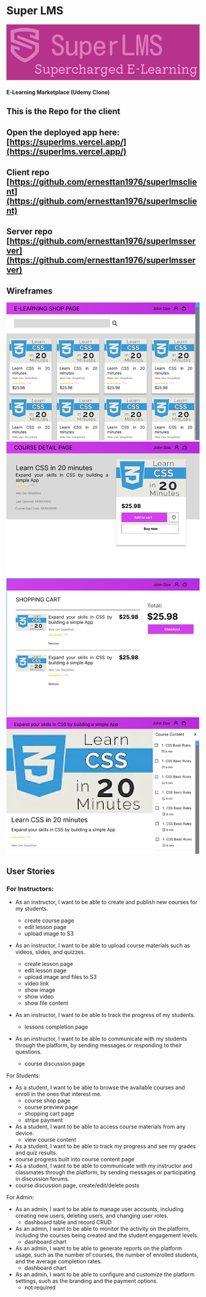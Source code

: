 # Super LMS 

![Logo](SuperLMSLogoMedium.png) 
#### __E-Learning Marketplace (Udemy Clone)__ 
## This is the Repo for the client
## Open the deployed app here: [https://superlms.vercel.app/](https://superlms.vercel.app/)
## Client repo [https://github.com/ernesttan1976/superlmsclient](https://github.com/ernesttan1976/superlmsclient)
## Server repo [https://github.com/ernesttan1976/superlmsserver](https://github.com/ernesttan1976/superlmsserver)

## Wireframes
![ShopPage.png](./ShopPage.png)
![CourseDetailPage.png](./CourseDetailPage.png)
![ShoppingCartPage.png](./ShoppingCartPage.png)
![ContentPage.png](./ContentPage.png)


## User Stories
### For Instructors:

- As an instructor, I want to be able to create and publish new courses for my students. 
  - create course page 
  - edit lesson page 
  - upload image to S3 
  
- As an instructor, I want to be able to upload course materials such as videos, slides, and quizzes. 
  - create lesson page 
  - edit lesson page 
  - upload image and files to S3 
  - video link 
  - show image 
  - show video 
  - show file content 

- As an instructor, I want to be able to track the progress of my students. 
  - lessons completion page 
- As an instructor, I want to be able to communicate with my students through the platform, by sending messages or responding to their questions. 
  - course discussion page 

For Students:

- As a student, I want to be able to browse the available courses and enroll in the ones that interest me.
  - course shop page
  - course preview page
  - shopping cart page
  - stripe payment
- As a student, I want to be able to access course materials from any device. 
  - view course content 
-  As a student, I want to be able to track my progress and see my grades and quiz results. 
  - course progress built into course content page 
-  As a student, I want to be able to communicate with my instructor and classmates through the platform, by sending messages or participating in discussion forums. 
  - course discussion page, create/edit/delete posts 
  
For Admin: 

- As an admin, I want to be able to manage user accounts, including creating new users, deleting users, and changing user roles. 
  - dashboard table and record CRUD 
- As an admin, I want to be able to monitor the activity on the platform, including the courses being created and the student engagement levels. 
  - dashboard chart 
- As an admin, I want to be able to generate reports on the platform usage, such as the number of courses, the number of enrolled students, and the average completion rates. 
  - dashboard chart 
- As an admin, I want to be able to configure and customize the platform settings, such as the branding and the payment options.
  - not required 

